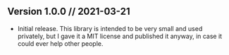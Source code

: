 Version 1.0.0 // 2021-03-21
---------------------------

* Initial release. This library is intended to be very small and used privately,
but I gave it a MIT license and published it anyway, in case it could ever help other people.
